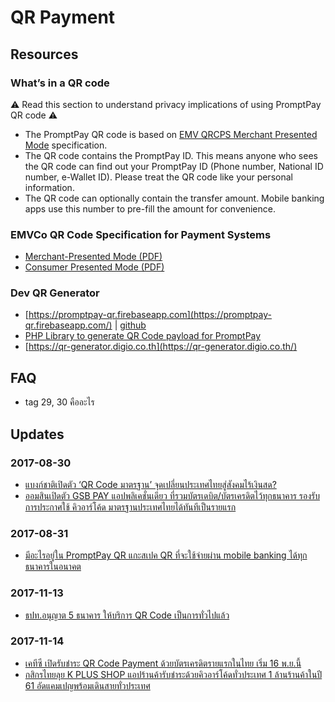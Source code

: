 # QR Payment

## Resources

### What’s in a QR code

⚠️ Read this section to understand privacy implications of using PromptPay QR code ⚠️

- The PromptPay QR code is based on [EMV QRCPS Merchant Presented Mode](https://www.emvco.com/emv-technologies/qrcodes/) specification.
- The QR code contains the PromptPay ID. This means anyone who sees the QR code can find out your PromptPay ID (Phone number, National ID number, e-Wallet ID). Please treat the QR code like your personal information.
- The QR code can optionally contain the transfer amount. Mobile banking apps use this number to pre-fill the amount for convenience.

### EMVCo QR Code Specification for Payment Systems

- [Merchant-Presented Mode (PDF)](https://www.emvco.com/wp-content/uploads/documents/EMVCo-Merchant-Presented-QR-Specification-v1_0.pdf)
- [Consumer Presented Mode (PDF)](https://www.emvco.com/wp-content/uploads/documents/EMVCo-Consumer-Presented-QR-Specification-v1.pdf)

### Dev QR Generator

- [https://promptpay-qr.firebaseapp.com](https://promptpay-qr.firebaseapp.com/) | [github](https://github.com/dtinth/promptpay-qr)
- [PHP Library to generate QR Code payload for PromptPay](https://github.com/kittinan/php-promptpay-qr)
- [https://qr-generator.digio.co.th](https://qr-generator.digio.co.th/)

## FAQ

- tag 29, 30 คืออะไร

## Updates

### 2017-08-30

- [แบงก์ชาติเปิดตัว ‘QR Code มาตรฐาน’ จุดเปลี่ยนประเทศไทยสู่สังคมไร้เงินสด?](https://thestandard.co/standardqrcode/)
- [ออมสินเปิดตัว GSB PAY แอปพลิเคชั่นเดียว ที่รวมบัตรเดบิต/บัตรเครดิตไว้ทุกธนาคาร รองรับการประกาศใช้ คิวอาร์โค้ด มาตรฐานประเทศไทยได้ทันทีเป็นรายแรก](https://goo.gl/Ru8Bma)

### 2017-08-31

- [มีอะไรอยู่ใน PromptPay QR แกะสเปค QR ที่จะใช้จ่ายผ่าน mobile banking ได้ทุกธนาคารในอนาคต](https://www.blognone.com/node/95133)

### 2017-11-13

- [ธปท.อนุญาต 5 ธนาคาร ให้บริการ QR Code เป็นการทั่วไปแล้ว](https://goo.gl/L8v3nr)

### 2017-11-14

- [เคทีซี เปิดรับชำระ QR Code Payment ด้วยบัตรเครดิตรายแรกในไทย เริ่ม 16 พ.ย.นี้](https://goo.gl/drtknb)
- [กสิกรไทยลุย K PLUS SHOP แอปร้านค้ารับชำระด้วยคิวอาร์โค้ดทั่วประเทศ 1 ล้านร้านค้าในปี 61 อัดแคมเปญพร้อมเดินสายทั่วประเทศ](https://goo.gl/rn8bxx)